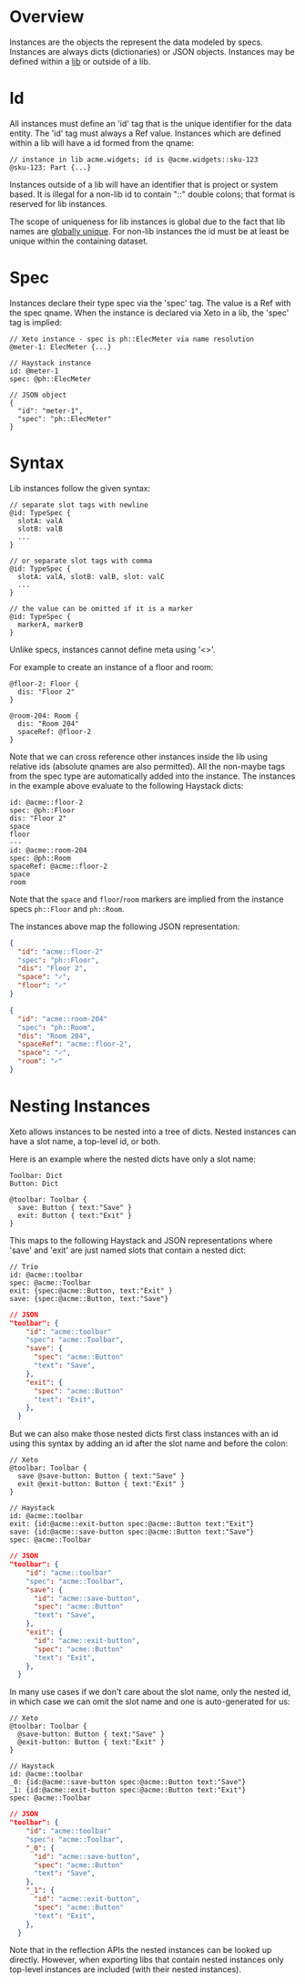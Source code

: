 # Overview

Instances are the objects the represent the data modeled
by specs. Instances are always dicts (dictionaries) or
JSON objects.  Instances may be defined within a [lib](Libs.md)
or outside of a lib.

# Id
All instances must define an 'id' tag that is the unique identifier
for the data entity.  The 'id' tag must always a Ref value.  Instances
which are defined within a lib will have a id formed from the qname:

```xeto
// instance in lib acme.widgets; id is @acme.widgets::sku-123
@sku-123: Part {...}
```

Instances outside of a lib will have an identifier that is
project or system based.  It is illegal for a non-lib id
to contain "::" double colons; that format is reserved
for lib instances.

The scope of uniqueness for lib instances is global due to the
fact that lib names are [globally unique](Libs.md#names).  For
non-lib instances the id must be at least be unique within the
containing dataset.

# Spec

Instances declare their type spec via the 'spec' tag.  The value
is a Ref with the spec qname.  When the instance is declared via
Xeto in a lib, the 'spec' tag is implied:

```
// Xeto instance - spec is ph::ElecMeter via name resolution
@meter-1: ElecMeter {...}

// Haystack instance
id: @meter-1
spec: @ph::ElecMeter

// JSON object
{
  "id": "meter-1",
  "spec": "ph::ElecMeter"
}
```

# Syntax

Lib instances follow the given syntax:

```xeto
// separate slot tags with newline
@id: TypeSpec {
  slotA: valA
  slotB: valB
  ...
}

// or separate slot tags with comma
@id: TypeSpec {
  slotA: valA, slotB: valB, slot: valC
  ...
}

// the value can be omitted if it is a marker
@id: TypeSpec {
  markerA, markerB
}
```

Unlike specs, instances cannot define meta using '<>'.

For example to create an instance of a floor and room:

```xeto
@floor-2: Floor {
  dis: "Floor 2"
}

@room-204: Room {
  dis: "Room 204"
  spaceRef: @floor-2
}
```

Note that we can cross reference other instances inside the lib
using relative ids (absolute qnames are also permitted).  All
the non-maybe tags from the spec type are automatically added
into the instance.  The instances in the example above evaluate
to the following Haystack dicts:

```trio
id: @acme::floor-2
spec: @ph::Floor
dis: "Floor 2"
space
floor
---
id: @acme::room-204
spec: @ph::Room
spaceRef: @acme::floor-2
space
room
```

Note that the `space` and `floor`/`room` markers are implied
from the instance specs `ph::Floor` and `ph::Room`.

The instances above map the following JSON representation:

```json
{
  "id": "acme::floor-2"
  "spec": "ph::Floor",
  "dis": "Floor 2",
  "space": "✓",
  "floor": "✓"
}

{
  "id": "acme::room-204"
  "spec": "ph::Room",
  "dis": "Room 204",
  "spaceRef": "acme::floor-2",
  "space": "✓",
  "room": "✓"
}
```

# Nesting Instances

Xeto allows instances to be nested into a tree of dicts.
Nested instances can have a slot name, a top-level id, or both.

Here is an example where the nested dicts have only a slot name:

```xeto
Toolbar: Dict
Button: Dict

@toolbar: Toolbar {
  save: Button { text:"Save" }
  exit: Button { text:"Exit" }
}
```

This maps to the following Haystack and JSON representations
where 'save' and 'exit' are just named slots that contain a
nested dict:

```trio
// Trio
id: @acme::toolbar
spec: @acme::Toolbar
exit: {spec:@acme::Button, text:"Exit" }
save: {spec:@acme::Button, text:"Save"}
```

```json
// JSON
"toolbar": {
    "id": "acme::toolbar"
    "spec": "acme::Toolbar",
    "save": {
      "spec": "acme::Button"
      "text": "Save",
    },
    "exit": {
      "spec": "acme::Button"
      "text": "Exit",
    },
  }
```

But we can also make those nested dicts first class instances with
an id using this syntax by adding an id after the slot name and
before the colon:

```xeto
// Xeto
@toolbar: Toolbar {
  save @save-button: Button { text:"Save" }
  exit @exit-button: Button { text:"Exit" }
}
```

```trio
// Haystack
id: @acme::toolbar
exit: {id:@acme::exit-button spec:@acme::Button text:"Exit"}
save: {id:@acme::save-button spec:@acme::Button text:"Save"}
spec: @acme::Toolbar
```

```json
// JSON
"toolbar": {
    "id": "acme::toolbar"
    "spec": "acme::Toolbar",
    "save": {
      "id": "acme::save-button",
      "spec": "acme::Button"
      "text": "Save",
    },
    "exit": {
      "id": "acme::exit-button",
      "spec": "acme::Button"
      "text": "Exit",
    },
  }
```

In many use cases if we don't care about the slot name, only
the nested id, in which case we can omit the slot name and
one is auto-generated for us:

```xeto
// Xeto
@toolbar: Toolbar {
  @save-button: Button { text:"Save" }
  @exit-button: Button { text:"Exit" }
}
```

```trio
// Haystack
id: @acme::toolbar
_0: {id:@acme::save-button spec:@acme::Button text:"Save"}
_1: {id:@acme::exit-button spec:@acme::Button text:"Exit"}
spec: @acme::Toolbar
````

```json
// JSON
"toolbar": {
    "id": "acme::toolbar"
    "spec": "acme::Toolbar",
    "_0": {
      "id": "acme::save-button",
      "spec": "acme::Button"
      "text": "Save",
    },
    "_1": {
      "id": "acme::exit-button",
      "spec": "acme::Button"
      "text": "Exit",
    },
  }
```

Note that in the reflection APIs the nested instances can be looked
up directly.  However, when exporting libs that contain nested instances
only top-level instances are included (with their nested instances).


